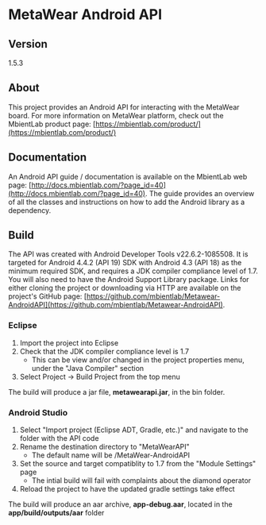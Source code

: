 # MetaWear Android API #

## Version ##
1.5.3

## About ##
This project provides an Android API for interacting with the MetaWear board.  For more information on MetaWear platform, check out the MbientLab product page: [https://mbientlab.com/product/](https://mbientlab.com/product/)

## Documentation ##
An Android API guide / documentation is available on the MbientLab web page:
[http://docs.mbientlab.com/?page_id=40](http://docs.mbientlab.com/?page_id=40).  The guide provides an overview of all the classes and instructions on how to add the Android library as a dependency.

## Build ##
The API was created with Android Developer Tools v22.6.2-1085508. It is targeted for Android 4.4.2 (API 19) SDK with Android 4.3 (API 18) as the minimum required SDK, and requires a JDK compiler compliance level of 1.7.  You will also need to have the Android Support Library package.  Links for either cloning the project or downloading via HTTP are available on the project's GitHub page: [https://github.com/mbientlab/Metawear-AndroidAPI](https://github.com/mbientlab/Metawear-AndroidAPI).

### Eclipse ###
1. Import the project into Eclipse  
2. Check that the JDK compiler compliance level is 1.7  
   * This can be view and/or changed in the project properties menu, under the "Java Compiler" section  
3. Select Project -> Build Project from the top menu  

The build will produce a jar file, **metawearapi.jar**, in the bin folder.

### Android Studio ###
1. Select "Import project (Eclipse ADT, Gradle, etc.)" and navigate to the folder with the API code  
2. Rename the destination directory to "MetaWearAPI"  
   * The default name will be <Android Studio Workspace>/MetaWear-AndroidAPI<version>  
3. Set the source and target compatiblity to 1.7 from the "Module Settings" page  
   * The intial build will fail with complaints about the diamond operator  
4. Reload the project to have the updated gradle settings take effect  

The build will produce an aar archive, **app-debug.aar**, located in the **app/build/outputs/aar** folder
